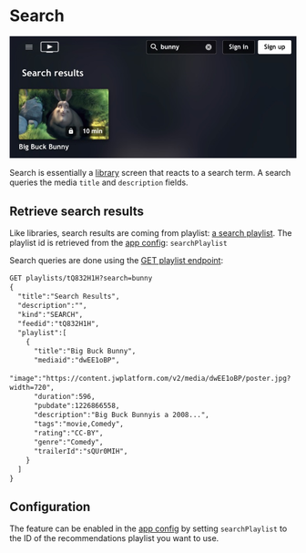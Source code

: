 # Search

![Search](img/search.jpg)

Search is essentially a [library](shelves-and-libraries.md) screen that reacts to a search term.  A search queries the media  `title` and `description` fields. 

## Retrieve search results

Like libraries, search results are coming from playlist: [a search playlist](https://support.jwplayer.com/articles/create-a-playlist). The playlist id is retrieved from the [app config](/docs/configuration.md): `searchPlaylist`

Search queries are done using the [GET playlist endpoint](https://developer.jwplayer.com/jwplayer/reference/get_v2-playlists-playlist-id): 

```
GET playlists/tQ832H1H?search=bunny
{
  "title":"Search Results",
  "description":"",
  "kind":"SEARCH",
  "feedid":"tQ832H1H",
  "playlist":[
    {
      "title":"Big Buck Bunny",
      "mediaid":"dwEE1oBP",
      "image":"https://content.jwplatform.com/v2/media/dwEE1oBP/poster.jpg?width=720",
      "duration":596,
      "pubdate":1226866558,
      "description":"Big Buck Bunnyis a 2008...",
      "tags":"movie,Comedy",
      "rating":"CC-BY",
      "genre":"Comedy",
      "trailerId":"sQUr0MIH",
    }
  ]
}
```

## Configuration
The feature can be enabled in the [app config](/docs/configuration.md) by setting `searchPlaylist`  to the ID of the recommendations playlist you want to use.
